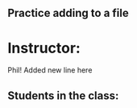 ## Practice adding to a file

# Instructor:
Phil! Added new line here

## Students in the class:




